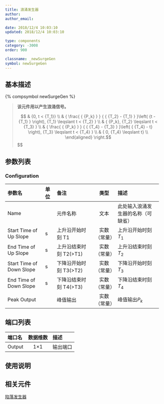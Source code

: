 ```yaml
---
title: 浪涌发生器
author:
author_email:

date: 2018/12/4 10:03:10
updated: 2018/12/4 10:03:10

type: components
category: -3008
order: 900

classname: _newSurgeGen
symbol: newSurgeGen
---
```


## 基本描述

{% compsymbol newSurgeGen %}

> **该元件用以产生浪涌信号。**
>
> $$
> & {0, t < {T_1}} \\
> & { \frac{ { {P_k} } } { { {T_2} - {T_1} } }\left( {t - {T_1} } \right), {T_1} \leqslant t < {T_2} } \\
> & { {P_k}, {T_2} \leqslant t < {T_3} } \\
> & { \frac{ { {P_k} } } { { {T_4} - {T_3} } }\left( { {T_4} - t} \right), {T_3} \leqslant t < {T_4} } \\
> & { 0, {T_4} \leqslant t} \\
> \end{aligned} \right.$$
> $$

## 参数列表

### Configuration

| 参数名                   | 单位 | 备注                   |     类型     | 描述                               |
| :----------------------- | :--- | :--------------------- | :----------: | :--------------------------------- |
| Name                     |      | 元件名称               |     文本     | 此处输入浪涌发生器的名称（可缺省） |
| Start Time of Up Slope   | s    | 上升沿开始时刻 T1      | 实数（常量） | 上升沿开始时刻$T_1$                |
| End Time of Up Slope     | s    | 上升沿结束时刻 T2(>T1) | 实数（常量） | 上升沿结束时刻$T_2$                |
| Start Time of Down Slope | s    | 下降沿开始时刻 T3(>T2) | 实数（常量） | 下降沿开始时刻$T_3$                |
| End Time of Down Slope   | s    | 下降沿结束时刻 T4(>T3) | 实数（常量） | 下降沿结束时刻$T_4$                |
| Peak Output              |      | 峰值输出               | 实数（常量） | 峰值输出$P_k$                      |

## 端口列表

| 端口名 | 数据维数 | 描述     |
| :----- | :------: | :------- |
| Output |   1×1    | 输出端口 |

## 使用说明

## 相关元件

[陷落发生器](comp_newDropGen.html)
